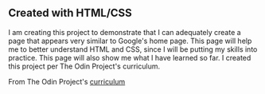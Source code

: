 Created with HTML/CSS
---------------------

I am creating this project to demonstrate that I can adequately create a page that appears very similar to Google's home page. This page will help me to better understand HTML and CSS, since I will be putting my skills into practice. This page will also show me what I have learned so far. I created this project per The Odin Project's curriculum.

From The Odin Project's [curriculum](http://www.theodinproject.com/courses/web-development-101/lessons/html-css)
